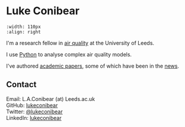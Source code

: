 # Luke Conibear

```{image} images/LukeConibear.jpg
:width: 110px
:align: right
```

I'm a research fellow in [air quality](/airpollution) at the University of Leeds.  

I use [Python](/software) to analyse complex air quality models.  

I've authored [academic papers](/publications), some of which have been in the [news](/news).  

## Contact

Email: L.A.Conibear (at) Leeds.ac.uk  
GitHub: [lukeconibear](https://github.com/lukeconibear)  
Twitter: [@lukeconibear](https://twitter.com/lukeconibear)  
LinkedIn: [lukeconibear](https://www.linkedin.com/in/lukeconibear/)  

